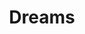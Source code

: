 ---
pid: llp338
title: Dreams
location_transcription: 
coordinates: "[-75.16334260347, 39.955190618906]"
zipcode: 
gen_neighborhood: 
neighborhood: 
outside_phl: 
age: 
age_range: 
instagram: 
image_file_name: llp_338.jpg
proposal_transcription: 
topic: Unknown
topic_summary: '0'
type: 2D,Image
keywords_other: dreams, surreal
credit: 
image_labels: 
twitter: 
facebook: 
permalink: "/monuments/llp338/"
layout: item-page
---